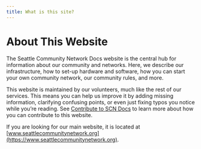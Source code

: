 ```yaml
---
title: What is this site?
---
```


# About This Website
The Seattle Community Network Docs website is the central hub for information about our community and networks. Here, we describe our infrastructure, how to set-up hardware and software, how you can start your own community network, our community rules, and more.

This website is maintained by our volunteers, much like the rest of our services. This means you can help us improve it by adding missing information, clarifying confusing points, or even just fixing typos you notice while you’re reading. See [Contribute to SCN Docs]({{site.url}}/contribute.html) to learn more about how you can contribute to this website.

If you are looking for our main website, it is located at [www.seattlecommunitynetwork.org](https://www.seattlecommunitynetwork.org).
